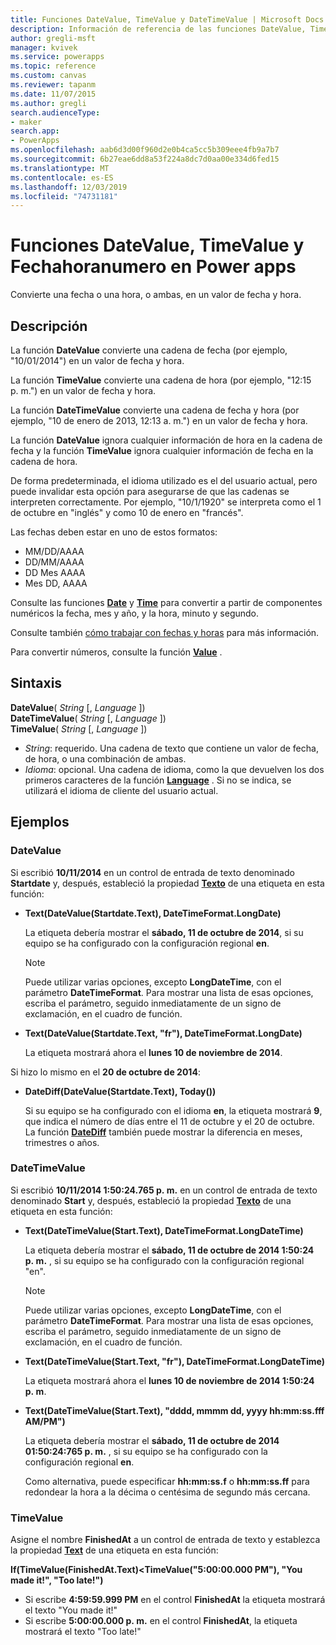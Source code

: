```yaml
---
title: Funciones DateValue, TimeValue y DateTimeValue | Microsoft Docs
description: Información de referencia de las funciones DateValue, TimeValue y Fechahoranumero en Power Apps, incluidos ejemplos y sintaxis
author: gregli-msft
manager: kvivek
ms.service: powerapps
ms.topic: reference
ms.custom: canvas
ms.reviewer: tapanm
ms.date: 11/07/2015
ms.author: gregli
search.audienceType:
- maker
search.app:
- PowerApps
ms.openlocfilehash: aab6d3d00f960d2e0b4ca5cc5b309eee4fb9a7b7
ms.sourcegitcommit: 6b27eae6dd8a53f224a8dc7d0aa00e334d6fed15
ms.translationtype: MT
ms.contentlocale: es-ES
ms.lasthandoff: 12/03/2019
ms.locfileid: "74731181"
---
```

# <a name="datevalue-timevalue-and-datetimevalue-functions-in-power-apps"></a>Funciones DateValue, TimeValue y Fechahoranumero en Power apps
Convierte una fecha o una hora, o ambas, en un valor de fecha y hora.

## <a name="description"></a>Descripción
La función **DateValue** convierte una cadena de fecha (por ejemplo, "10/01/2014") en un valor de fecha y hora.

La función **TimeValue** convierte una cadena de hora (por ejemplo, "12:15 p. m.") en un valor de fecha y hora.

La función **DateTimeValue** convierte una cadena de fecha y hora (por ejemplo, "10 de enero de 2013, 12:13 a. m.") en un valor de fecha y hora.

La función **DateValue** ignora cualquier información de hora en la cadena de fecha y la función **TimeValue** ignora cualquier información de fecha en la cadena de hora.

De forma predeterminada, el idioma utilizado es el del usuario actual, pero puede invalidar esta opción para asegurarse de que las cadenas se interpreten correctamente. Por ejemplo, "10/1/1920" se interpreta como el 1 de octubre<sup></sup> en "inglés" y como 10 de enero<sup></sup> en "francés".

Las fechas deben estar en uno de estos formatos:

* MM/DD/AAAA
* DD/MM/AAAA
* DD Mes AAAA
* Mes DD, AAAA

Consulte las funciones **[Date](function-date-time.md)** y **[Time](function-date-time.md)** para convertir a partir de componentes numéricos la fecha, mes y año, y la hora, minuto y segundo.

Consulte también [cómo trabajar con fechas y horas](../show-text-dates-times.md) para más información.

Para convertir números, consulte la función **[Value](function-value.md)** .

## <a name="syntax"></a>Sintaxis
**DateValue**( *String* [, *Language* ])<br>**DateTimeValue**( *String* [, *Language* ])<br>**TimeValue**( *String* [, *Language* ])

* *String*: requerido.  Una cadena de texto que contiene un valor de fecha, de hora, o una combinación de ambas.
* *Idioma*: opcional.  Una cadena de idioma, como la que devuelven los dos primeros caracteres de la función **[Language](function-language.md)** .  Si no se indica, se utilizará el idioma de cliente del usuario actual.  

## <a name="examples"></a>Ejemplos
### <a name="datevalue"></a>DateValue
Si escribió **10/11/2014** en un control de entrada de texto denominado **Startdate** y, después, estableció la propiedad **[Texto](../controls/properties-core.md)** de una etiqueta en esta función:

* **Text(DateValue(Startdate.Text), DateTimeFormat.LongDate)**
  
    La etiqueta debería mostrar el **sábado, 11 de octubre de 2014**, si su equipo se ha configurado con la configuración regional **en**.
  
    > [!NOTE]
  > Puede utilizar varias opciones, excepto **LongDateTime**, con el parámetro **DateTimeFormat**. Para mostrar una lista de esas opciones, escriba el parámetro, seguido inmediatamente de un signo de exclamación, en el cuadro de función.
* **Text(DateValue(Startdate.Text, "fr"), DateTimeFormat.LongDate)**
  
    La etiqueta mostrará ahora el **lunes 10 de noviembre de 2014**.

Si hizo lo mismo en el **20 de octubre de 2014**:

* **DateDiff(DateValue(Startdate.Text), Today())**
  
    Si su equipo se ha configurado con el idioma **en**, la etiqueta mostrará **9**, que indica el número de días entre el 11 de octubre y el 20 de octubre. La función **[DateDiff](function-dateadd-datediff.md)** también puede mostrar la diferencia en meses, trimestres o años.

### <a name="datetimevalue"></a>DateTimeValue
Si escribió **10/11/2014 1:50:24.765 p. m.** en un control de entrada de texto denominado **Start** y, después, estableció la propiedad **[Texto](../controls/properties-core.md)** de una etiqueta en esta función:

* **Text(DateTimeValue(Start.Text), DateTimeFormat.LongDateTime)**
  
    La etiqueta debería mostrar el **sábado, 11 de octubre de 2014 1:50:24 p. m.** , si su equipo se ha configurado con la configuración regional "en".
  
    > [!NOTE]
  > Puede utilizar varias opciones, excepto **LongDateTime**, con el parámetro **DateTimeFormat**. Para mostrar una lista de esas opciones, escriba el parámetro, seguido inmediatamente de un signo de exclamación, en el cuadro de función.
* **Text(DateTimeValue(Start.Text, "fr"), DateTimeFormat.LongDateTime)**
  
    La etiqueta mostrará ahora el **lunes 10 de noviembre de 2014 1:50:24 p. m**.
* **Text(DateTimeValue(Start.Text), "dddd, mmmm dd, yyyy hh:mm:ss.fff AM/PM")**
  
    La etiqueta debería mostrar el **sábado, 11 de octubre de 2014 01:50:24:765 p. m.** , si su equipo se ha configurado con la configuración regional **en**.
  
    Como alternativa, puede especificar **hh:mm:ss.f** o **hh:mm:ss.ff** para redondear la hora a la décima o centésima de segundo más cercana.

### <a name="timevalue"></a>TimeValue
Asigne el nombre **FinishedAt** a un control de entrada de texto y establezca la propiedad **[Text](../controls/properties-core.md)** de una etiqueta en esta función:

**If(TimeValue(FinishedAt.Text)<TimeValue("5:00:00.000 PM"), "You made it!", "Too late!")**

* Si escribe **4:59:59.999 PM** en el control **FinishedAt** la etiqueta mostrará el texto "You made it!"
* Si escribe **5:00:00.000 p. m.** en el control **FinishedAt**, la etiqueta mostrará el texto "Too late!"

